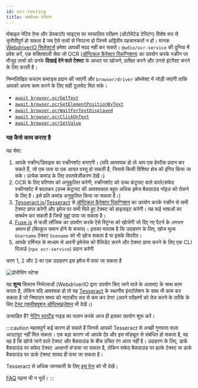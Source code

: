 ```yaml
---
id: ocr-testing
title: ओसीआर टेस्टिंग
---
```


मोबाइल नेटिव ऐप्स और डेस्कटॉप साइट्स पर स्वचालित परीक्षण (ऑटोमेटेड टेस्टिंग) विशेष रूप से चुनौतीपूर्ण हो सकता है जब ऐसे तत्वों से निपटना हो जिनमें अद्वितीय पहचानकर्ता न हों। मानक [WebdriverIO सिलेक्टर्स](https://webdriver.io/docs/selectors) हमेशा आपकी मदद नहीं कर सकते। `@wdio/ocr-service` की दुनिया में प्रवेश करें, एक शक्तिशाली सेवा जो OCR ([ऑप्टिकल कैरेक्टर रिकग्निशन](https://en.wikipedia.org/wiki/Optical_character_recognition)) का उपयोग करके स्क्रीन पर मौजूद तत्वों को उनके **दिखाई देने वाले टेक्स्ट** के आधार पर खोजने, प्रतीक्षा करने और उनसे इंटरैक्ट करने के लिए करती है।

निम्नलिखित कस्टम कमांड्स प्रदान की जाएंगी और `browser/driver` ऑब्जेक्ट में जोड़ी जाएंगी ताकि आपको अपना काम करने के लिए सही टूलसेट मिल सके।

-   [`await browser.ocrGetText`](./ocr-get-text.md)
-   [`await browser.ocrGetElementPositionByText`](./ocr-get-element-position-by-text.md)
-   [`await browser.ocrWaitForTextDisplayed`](./ocr-wait-for-text-displayed.md)
-   [`await browser.ocrClickOnText`](./ocr-click-on-text.md)
-   [`await browser.ocrSetValue`](./ocr-set-value.md)

### यह कैसे काम करता है

यह सेवा:

1. आपके स्क्रीन/डिवाइस का स्क्रीनशॉट बनाएगी। (यदि आवश्यक हो तो आप एक हेस्टैक प्रदान कर सकते हैं, जो एक तत्व या एक आयत वस्तु हो सकती है, जिससे किसी विशिष्ट क्षेत्र को इंगित किया जा सके। प्रत्येक कमांड के लिए दस्तावेज़ीकरण देखें।)
1. OCR के लिए परिणाम को अनुकूलित करेगी, स्क्रीनशॉट को उच्च कंट्रास्ट वाले काले/सफेद स्क्रीनशॉट में बदलकर (उच्च कंट्रास्ट की आवश्यकता बहुत अधिक इमेज बैकग्राउंड नॉइज़ को रोकने के लिए है। इसे प्रति कमांड अनुकूलित किया जा सकता है।)
1. [Tesseract.js](https://github.com/naptha/tesseract.js)/[Tesseract](https://github.com/tesseract-ocr/tesseract) से [ऑप्टिकल कैरेक्टर रिकग्निशन](https://en.wikipedia.org/wiki/Optical_character_recognition) का उपयोग करके स्क्रीन से सभी टेक्स्ट प्राप्त करेगी और इमेज पर सभी मिले हुए टेक्स्ट को हाइलाइट करेगी। यह कई भाषाओं का समर्थन कर सकती है जिन्हें [यहां](https://tesseract-ocr.github.io/tessdoc/Data-Files-in-different-versions.html) पाया जा सकता है।
1. [Fuse.js](https://fusejs.io/) से फज़ी लॉजिक का उपयोग करके ऐसे स्ट्रिंग्स को खोजेगी जो दिए गए पैटर्न के _लगभग समान_ हों (बिल्कुल समान होने के बजाय)। इसका मतलब है कि उदाहरण के लिए, खोज मूल्य `Username` टेक्स्ट `Usename` को भी खोज सकता है या इसके विपरीत।
1. आपके टर्मिनल के माध्यम से अपनी इमेजेस को वैलिडेट करने और टेक्स्ट प्राप्त करने के लिए एक CLI विज़ार्ड (`npx ocr-service`) प्रदान करेगी

चरण 1, 2 और 3 का एक उदाहरण इस इमेज में पाया जा सकता है

![प्रोसेसिंग स्टेप्स](/img/ocr/processing-steps.jpg)

यह **शून्य** सिस्टम निर्भरताओं (WebdriverIO द्वारा उपयोग किए जाने वाले के अलावा) के साथ काम करता है, लेकिन यदि आवश्यक हो तो यह [Tesseract](https://tesseract-ocr.github.io/tessdoc/) के स्थानीय इंस्टॉलेशन के साथ भी काम कर सकता है जो निष्पादन समय को नाटकीय रूप से कम कर देगा! (अपने परीक्षणों को तेज़ करने के तरीके के लिए [टेस्ट एक्जीक्यूशन ऑप्टिमाइजेशन](#test-execution-optimization) भी देखें।)

उत्साहित हैं? [गेटिंग स्टार्टेड](./getting-started) गाइड का पालन करके आज ही इसका उपयोग शुरू करें।

:::caution महत्वपूर्ण
कई कारण हो सकते हैं जिनसे आपको Tesseract से अच्छी गुणवत्ता वाला आउटपुट नहीं मिल सकता। एक बड़ा कारण जो आपके ऐप और इस मॉड्यूल से संबंधित हो सकता है, वह यह है कि खोजे जाने वाले टेक्स्ट और बैकग्राउंड के बीच उचित रंग अंतर नहीं है। उदाहरण के लिए, डार्क बैकग्राउंड पर सफेद टेक्स्ट _आसानी से_ पाया जा सकता है, लेकिन सफेद बैकग्राउंड पर हल्के टेक्स्ट या डार्क बैकग्राउंड पर डार्क टेक्स्ट शायद ही पाया जा सकता है।

Tesseract से अधिक जानकारी के लिए [इस पेज](https://tesseract-ocr.github.io/tessdoc/ImproveQuality) को भी देखें।

[FAQ](./ocr-faq) पढ़ना भी न भूलें।
:::